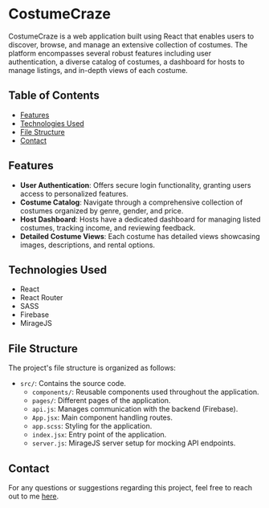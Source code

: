 # CostumeCraze

CostumeCraze is a web application built using React that enables users to discover, browse, and manage an extensive collection of costumes. The platform encompasses several robust features including user authentication, a diverse catalog of costumes, a dashboard for hosts to manage listings, and in-depth views of each costume.

## Table of Contents
- [Features](#features)
- [Technologies Used](#technologies-used)
- [File Structure](#file-structure)
- [Contact](#contact)

## Features

- **User Authentication**: Offers secure login functionality, granting users access to personalized features.
- **Costume Catalog**: Navigate through a comprehensive collection of costumes organized by genre, gender, and price.
- **Host Dashboard**: Hosts have a dedicated dashboard for managing listed costumes, tracking income, and reviewing feedback.
- **Detailed Costume Views**: Each costume has detailed views showcasing images, descriptions, and rental options.

## Technologies Used

- React
- React Router
- SASS
- Firebase
- MirageJS

## File Structure

The project's file structure is organized as follows:

- `src/`: Contains the source code.
  - `components/`: Reusable components used throughout the application.
  - `pages/`: Different pages of the application.
  - `api.js`: Manages communication with the backend (Firebase).
  - `App.jsx`: Main component handling routes.
  - `app.scss`: Styling for the application.
  - `index.jsx`: Entry point of the application.
  - `server.js`: MirageJS server setup for mocking API endpoints.

## Contact

For any questions or suggestions regarding this project, feel free to reach out to me [here](mailto:philip@jerkner.se).

